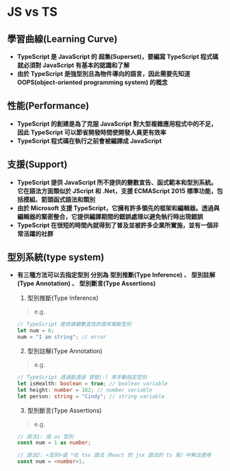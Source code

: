 # JS vs TS

## **學習曲線(Learning Curve)**
- **TypeScript 是 JavaScript 的 超集(Superset)，要編寫 TypeScript 程式碼就必須對 JavaScript 有基本的認識和了解**
- **由於 TypeScript 是強型別且為物件導向的語言，因此需要先知道 OOPS(object-oriented programming system) 的概念**

## **性能(Performance)**
- **TypeScript 的創建是為了克服 JavaScript 對大型複雜應用程式中的不足，因此 TypeScript 可以節省開發時間使開發人員更有效率**
- **TypeScript 程式碼在執行之前會被編譯成 JavaScript**

## **支援(Support)**
- **TypeScript 提供 JavaScript 所不提供的變數宣告、函式範本和型別系統。它在語法方面類似於 JScript 和 .Net，支援 ECMAScript 2015 標準功能，包括模組、箭頭函式語法和類別**
- **由於 Microsoft 支援 TypeScript，它擁有許多領先的框架和編輯器。透過與編輯器的緊密整合，它提供編譯期間的錯誤處理以避免執行時出現錯誤**
- **TypeScript 在很短的時間內就得到了普及並被許多企業所實施，並有一個非常活躍的社群**

## **型別系統(type system)**
- **有三種方法可以去指定型別 分別為 型別推斷(Type Inference) 、 型別註解(Type Annotation) 、 型別斷言(Type Assertions)**

    1. 型別推斷(Type Inference)
    > e.g.  
    ```ts
    // TypeScript 能依據變數宣告的值來推斷型別
    let num = 6;
    num = "I am string"; // error
    ```

    2. 型別註解(Type Annotation)
    > e.g.  
    ```ts
    // TypeScript 透過能透過 冒號(:) 來手動指定型別
    let isHealth: boolean = true; // boolean variable
    let height: number = 162; // number variable
    let person: string = "Cindy"; // string variable
    ```

    3. 型別斷言(Type Assertions)
    > e.g.  
    ```ts
    // 語法1: 值 as 型別
    const num = 1 as number;

    // 語法2: <型別>值 *在 tsx 語法（React 的 jsx 語法的 ts 版）中無法使用
    const num = <number>1;
    ```
